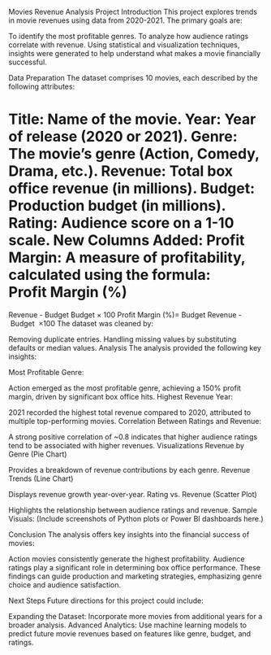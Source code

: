 Movies Revenue Analysis Project
Introduction
This project explores trends in movie revenues using data from 2020-2021. The primary goals are:

To identify the most profitable genres.
To analyze how audience ratings correlate with revenue.
Using statistical and visualization techniques, insights were generated to help understand what makes a movie financially successful.

Data Preparation
The dataset comprises 10 movies, each described by the following attributes:

Title: Name of the movie.
Year: Year of release (2020 or 2021).
Genre: The movie’s genre (Action, Comedy, Drama, etc.).
Revenue: Total box office revenue (in millions).
Budget: Production budget (in millions).
Rating: Audience score on a 1-10 scale.
New Columns Added:
Profit Margin: A measure of profitability, calculated using the formula:
Profit Margin (%)
=
Revenue - Budget
Budget
×
100
Profit Margin (%)= 
Budget
Revenue - Budget
​
 ×100
The dataset was cleaned by:

Removing duplicate entries.
Handling missing values by substituting defaults or median values.
Analysis
The analysis provided the following key insights:

Most Profitable Genre:

Action emerged as the most profitable genre, achieving a 150% profit margin, driven by significant box office hits.
Highest Revenue Year:

2021 recorded the highest total revenue compared to 2020, attributed to multiple top-performing movies.
Correlation Between Ratings and Revenue:

A strong positive correlation of ~0.8 indicates that higher audience ratings tend to be associated with higher revenues.
Visualizations
Revenue by Genre (Pie Chart)

Provides a breakdown of revenue contributions by each genre.
Revenue Trends (Line Chart)

Displays revenue growth year-over-year.
Rating vs. Revenue (Scatter Plot)

Highlights the relationship between audience ratings and revenue.
Sample Visuals:
(Include screenshots of Python plots or Power BI dashboards here.)

Conclusion
The analysis offers key insights into the financial success of movies:

Action movies consistently generate the highest profitability.
Audience ratings play a significant role in determining box office performance.
These findings can guide production and marketing strategies, emphasizing genre choice and audience satisfaction.

Next Steps
Future directions for this project could include:

Expanding the Dataset: Incorporate more movies from additional years for a broader analysis.
Advanced Analytics: Use machine learning models to predict future movie revenues based on features like genre, budget, and ratings.
